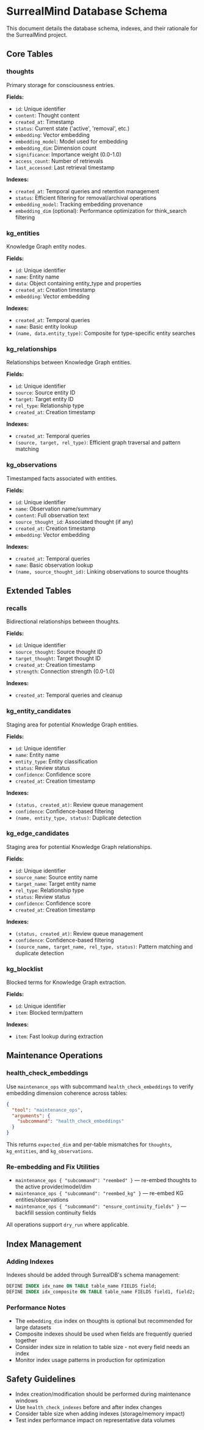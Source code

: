 # SurrealMind Database Schema

This document details the database schema, indexes, and their rationale for the SurrealMind project.

## Core Tables

### thoughts
Primary storage for consciousness entries.

**Fields:**
- `id`: Unique identifier
- `content`: Thought content
- `created_at`: Timestamp
- `status`: Current state ('active', 'removal', etc.)
- `embedding`: Vector embedding
- `embedding_model`: Model used for embedding
- `embedding_dim`: Dimension count
- `significance`: Importance weight (0.0-1.0)
- `access_count`: Number of retrievals
- `last_accessed`: Last retrieval timestamp

**Indexes:**
- `created_at`: Temporal queries and retention management
- `status`: Efficient filtering for removal/archival operations
- `embedding_model`: Tracking embedding provenance
- `embedding_dim` (optional): Performance optimization for think_search filtering

### kg_entities
Knowledge Graph entity nodes.

**Fields:**
- `id`: Unique identifier
- `name`: Entity name
- `data`: Object containing entity_type and properties
- `created_at`: Creation timestamp
- `embedding`: Vector embedding

**Indexes:**
- `created_at`: Temporal queries
- `name`: Basic entity lookup
- `(name, data.entity_type)`: Composite for type-specific entity searches

### kg_relationships
Relationships between Knowledge Graph entities.

**Fields:**
- `id`: Unique identifier
- `source`: Source entity ID
- `target`: Target entity ID
- `rel_type`: Relationship type
- `created_at`: Creation timestamp

**Indexes:**
- `created_at`: Temporal queries
- `(source, target, rel_type)`: Efficient graph traversal and pattern matching

### kg_observations
Timestamped facts associated with entities.

**Fields:**
- `id`: Unique identifier
- `name`: Observation name/summary
- `content`: Full observation text
- `source_thought_id`: Associated thought (if any)
- `created_at`: Creation timestamp
- `embedding`: Vector embedding

**Indexes:**
- `created_at`: Temporal queries
- `name`: Basic observation lookup
- `(name, source_thought_id)`: Linking observations to source thoughts

## Extended Tables

### recalls
Bidirectional relationships between thoughts.

**Fields:**
- `id`: Unique identifier
- `source_thought`: Source thought ID
- `target_thought`: Target thought ID
- `created_at`: Creation timestamp
- `strength`: Connection strength (0.0-1.0)

**Indexes:**
- `created_at`: Temporal queries and cleanup

### kg_entity_candidates
Staging area for potential Knowledge Graph entities.

**Fields:**
- `id`: Unique identifier
- `name`: Entity name
- `entity_type`: Entity classification
- `status`: Review status
- `confidence`: Confidence score
- `created_at`: Creation timestamp

**Indexes:**
- `(status, created_at)`: Review queue management
- `confidence`: Confidence-based filtering
- `(name, entity_type, status)`: Duplicate detection

### kg_edge_candidates
Staging area for potential Knowledge Graph relationships.

**Fields:**
- `id`: Unique identifier
- `source_name`: Source entity name
- `target_name`: Target entity name
- `rel_type`: Relationship type
- `status`: Review status
- `confidence`: Confidence score
- `created_at`: Creation timestamp

**Indexes:**
- `(status, created_at)`: Review queue management
- `confidence`: Confidence-based filtering
- `(source_name, target_name, rel_type, status)`: Pattern matching and duplicate detection

### kg_blocklist
Blocked terms for Knowledge Graph extraction.

**Fields:**
- `id`: Unique identifier
- `item`: Blocked term/pattern

**Indexes:**
- `item`: Fast lookup during extraction

## Maintenance Operations

### health_check_embeddings
Use `maintenance_ops` with subcommand `health_check_embeddings` to verify embedding dimension coherence across tables:

```json
{
  "tool": "maintenance_ops",
  "arguments": {
    "subcommand": "health_check_embeddings"
  }
}
```

This returns `expected_dim` and per-table mismatches for `thoughts`, `kg_entities`, and `kg_observations`.

### Re-embedding and Fix Utilities
- `maintenance_ops { "subcommand": "reembed" }` — re-embed thoughts to the active provider/model/dim
- `maintenance_ops { "subcommand": "reembed_kg" }` — re-embed KG entities/observations
- `maintenance_ops { "subcommand": "ensure_continuity_fields" }` — backfill session continuity fields

All operations support `dry_run` where applicable.

## Index Management

### Adding Indexes
Indexes should be added through SurrealDB's schema management:

```sql
DEFINE INDEX idx_name ON TABLE table_name FIELDS field;
DEFINE INDEX idx_composite ON TABLE table_name FIELDS field1, field2;
```

### Performance Notes
- The `embedding_dim` index on thoughts is optional but recommended for large datasets
- Composite indexes should be used when fields are frequently queried together
- Consider index size in relation to table size - not every field needs an index
- Monitor index usage patterns in production for optimization

## Safety Guidelines
- Index creation/modification should be performed during maintenance windows
- Use `health_check_indexes` before and after index changes
- Consider table size when adding indexes (storage/memory impact)
- Test index performance impact on representative data volumes
